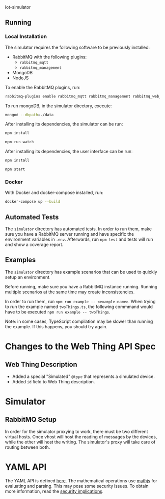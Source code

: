 iot-simulator

## Running

### Local Installation

The simulator requires the following software to be previously installed:
* RabbitMQ with the following plugins:
    * `rabbitmq_mqtt`
    * `rabbitmq_management`
* MongoDB
* NodeJS

To enable the RabbitMQ plugins, run: 
```bash
rabbitmq-plugins enable rabbitmq_mqtt rabbitmq_management rabbitmq_web_stomp
```

To run mongoDB, in the simulator directory, execute:
```bash
mongod --dbpath=./data
```

After installing its dependencies, the simulator can be run:
```bash
npm install

npm run watch
```

After installing its dependencies, the user interface can be run:
```bash
npm install

npm start
```

### Docker

With Docker and docker-compose installed, run:

```bash
docker-compose up --build
```

## Automated Tests

The `simulator` directory has automated tests. 
In order to run them, make sure you have a RabbitMQ server running and have specific the environment variables in `.env`.
Afterwards, run `npm test` and tests will run and show a coverage report.

## Examples

The `simulator` directory has example scenarios that can be used to quickly setup an environment. 

Before running, make sure you have a RabbitMQ instance running. Running multiple scenarios at the same time may create inconsistencies.

In order to run them, run `npm run example -- <example-name>`. When trying to run the example named `twoThings.ts`, the following commmand would have to be executed `npm run example -- twoThings`.

Note: in some cases, TypeScript compilation may be slower than running the example. If this happens, you should try again.


# Changes to the Web Thing API Spec

## Web Thing Description 

* Added a special "Simulated" `@type` that represents a simulated device. 
* Added `id` field to Web Thing description.


# Simulator

## RabbitMQ Setup

In order for the simulator proxying to work, there must be two different virtual hosts. Once vhost will host the reading of messages by the devices, while the other will host the writing. 
The simulator's proxy will take care of routing between both. 


# YAML API

The YAML API is defined [here](simulator/src/api/Proxy/Config.ts). The mathematical operations use [mathjs](https://mathjs.org/) for evaluating and parsing. This may pose some security issues. To obtain more information, read the [security implications](https://mathjs.org/docs/expressions/security.html).

